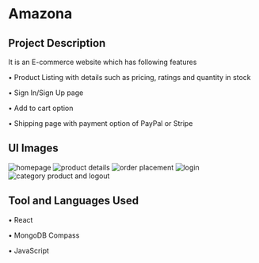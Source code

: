 # Amazona
## Project Description
It is an E-commerce website which has following features

•	Product Listing with details such as pricing, ratings and quantity in stock

•	Sign In/Sign Up page

•	Add to cart option

•	Shipping page with payment option of PayPal or Stripe

## UI Images
![homepage](https://github.com/AparnaVjn/Amazona/assets/149356560/ca62df01-9c46-4d8e-b7d0-6def80ba50b3)
![product details](https://github.com/AparnaVjn/Amazona/assets/149356560/c79aa1f4-9a4b-42fe-a43b-f966c4bb392a)
![order placement](https://github.com/AparnaVjn/Amazona/assets/149356560/572208c0-ef12-44d1-950b-8f33b252eb44)
![login](https://github.com/AparnaVjn/Amazona/assets/149356560/e00dc129-5a37-47c8-96b6-c82b6f791e18)
![category product and logout](https://github.com/AparnaVjn/Amazona/assets/149356560/050274c0-6cb7-448e-b40d-c7a83bc1b4b2)

## Tool and Languages Used

•	React

•	MongoDB Compass

•	JavaScript
